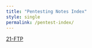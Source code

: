 ```yaml
---
title: "Pentesting Notes Index"
style: single
permalink: /pentest-index/
---
```


[21-FTP](/21-FTP/)

